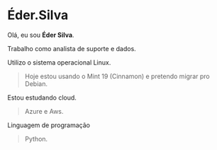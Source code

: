 # Éder.Silva

Olá, eu sou **Éder Silva**.  

Trabalho como analista de suporte e dados.	

Utilizo o sistema operacional Linux.
> Hoje estou usando o Mint 19 (Cinnamon) e pretendo migrar pro Debian.

Estou estudando cloud.
> Azure e Aws.

Linguagem de programação
> Python.
